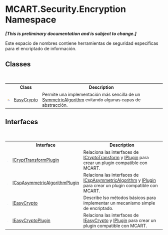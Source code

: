# MCART.Security.Encryption Namespace
 _**\[This is preliminary documentation and is subject to change.\]**_

Este espacio de nombres contiene herramientas de seguridad específicas para el encriptado de información.


## Classes
&nbsp;<table><tr><th></th><th>Class</th><th>Description</th></tr><tr><td>![Public class](media/pubclass.gif "Public class")</td><td><a href="124e24df-0081-5344-72e2-21d43b832514">EasyCrypto</a></td><td>
Permite una implementación más sencilla de un <a href="http://msdn2.microsoft.com/es-es/library/d5b5ddwt" target="_blank">SymmetricAlgorithm</a> evitando algunas capas de abstracción.</td></tr></table>

## Interfaces
&nbsp;<table><tr><th></th><th>Interface</th><th>Description</th></tr><tr><td>![Public interface](media/pubinterface.gif "Public interface")</td><td><a href="da531b06-8b4c-0779-182b-8ccc158e7ee4">ICryptTransformPlugin</a></td><td>
Relaciona las interfaces de <a href="http://msdn2.microsoft.com/es-es/library/42b2ac5s" target="_blank">ICryptoTransform</a> y <a href="4ee0e2a7-cfcb-eb2f-49cb-5ac7500b7e3d">IPlugin</a> para crear un plugin compatible con MCART.</td></tr><tr><td>![Public interface](media/pubinterface.gif "Public interface")</td><td><a href="6a15fea6-8b15-9f86-b03e-3cd2262c850d">ICspAsymmetricAlgorithmPlugin</a></td><td>
Relaciona las interfaces de <a href="http://msdn2.microsoft.com/es-es/library/5ea3wh8b" target="_blank">ICspAsymmetricAlgorithm</a> y <a href="4ee0e2a7-cfcb-eb2f-49cb-5ac7500b7e3d">IPlugin</a> para crear un plugin compatible con MCART.</td></tr><tr><td>![Public interface](media/pubinterface.gif "Public interface")</td><td><a href="d3dabdec-6d8b-55d5-feb1-c57335b60e27">IEasyCrypto</a></td><td>
Describe lso métodos básicos para implementar un mecanismo simple de encriptado.</td></tr><tr><td>![Public interface](media/pubinterface.gif "Public interface")</td><td><a href="78667689-b497-0a50-9737-4174b3827eee">IEasyCryptoPlugin</a></td><td>
Relaciona las interfaces de <a href="d3dabdec-6d8b-55d5-feb1-c57335b60e27">IEasyCrypto</a> y <a href="4ee0e2a7-cfcb-eb2f-49cb-5ac7500b7e3d">IPlugin</a> para crear un plugin compatible con MCART.</td></tr></table>&nbsp;
